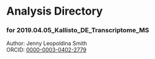 # Analysis Directory 
### for 2019.04.05_Kallisto_DE_Transcriptome_MS
Author: Jenny Leopoldina Smith<br>
ORCID: [0000-0003-0402-2779](https://orcid.org/0000-0003-0402-2779)
<br>
